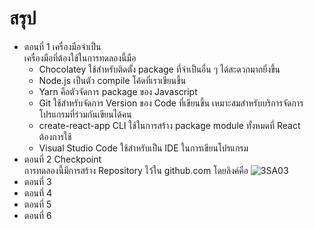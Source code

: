 # สรุป
* ตอนที่ 1 เครื่องมือจำเป็น<br />
  เครื่องมือที่ต้องใช้ในการทดลองนี้มือ
  - Chocolatey ใช้สำหรับติดตั้ง package  ที่จำเป็นอื่น ๆ ได้สะดวกมากยิ่งขึ้น
  - Node.js เป็นตัว compile โค้ดที่เราเขียนขึ้น
  - Yarn คือตัวจัดการ package ของ Javascript
  - Git ใช้สำหรับจัดการ Version ของ Code ที่เขียนขึ้น เหมาะสมสำหรับบริการจัดการโปรแกรมที่ร่วมกันเขียนได้คน
  - create-react-app CLI ใช้ในการสร้าง package module ทั้งหมดที่ React ต้องการใช้
  - Visual Studio Code ใช้สำหรับเป็น IDE ในการเขียนโปรแกรม
* ตอนที่ 2 Checkpoint <br />
  การทดลองนี้มีการสร้าง Repository ไว้ใน github.com โดยลิงค์คือ ![3SA03](https://github.com/PYKSOJ/3SA03.git)
* ตอนที่ 3
* ตอนที่ 4
* ตอนที่ 5
* ตอนที่ 6